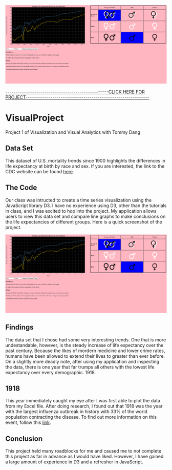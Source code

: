 [![ScreenShot](https://github.com/indianacooper/VisualProject/blob/master/imgs/projectscreenshot.PNG)](https://youtu.be/jfGTs3MnNHM)

[--------------------------------------------------CLICK HERE FOR PROJECT------------------------------------------------------------](https://indianacooper.github.io/)

# VisualProject
Project 1 of Visualization and Visual Analytics with Tommy Dang

## Data Set
This dataset of U.S. mortality trends since 1900 highlights the differences in life expectancy at birth by race and sex. If you are interested, the link to the CDC website can be found [here](https://data.cdc.gov/NCHS/NCHS-Death-rates-and-life-expectancy-at-birth/w9j2-ggv5).

## The Code
Our class was intructed to create a time series visualization using the JavaScript library D3. I have no experience using D3, other than the tutorials in class, and I was excited to hop into the project. My application allows users to view this data set and compare line graphs to make conclusions on the life expectancies of different groups. Here is a quick screenshot of the project.

![ScreenShot](https://github.com/indianacooper/VisualProject/blob/master/imgs/projectscreenshot.PNG)

## Findings
The data set that I chose had some very interesting trends. One that is more undestandable, however, is the steady increase of life expectancy over the past century. Because the likes of mordern medicine and lower crime rates, humans have been allowed to extend their lives to greater than ever before. On a slightly more deadly note, after using my application and inspecting the data, there is one year that far trumps all others with the lowest life expectancy over every demographic. 1918.

## 1918
This year immediately caught my eye after I was first able to plot the data from my Excel file. After doing research, I found out that 1918 was the year with the largest influenza outbreak in history with 33% of the world population contracting the disease. To find out more information on this event, follow this [link](https://www.cdc.gov/features/1918-flu-pandemic/index.html).

## Conclusion
This project held many roadblocks for me and caused me to not complete this project as far in advance as I would have liked. However, I have gained a large amount of experience in D3 and a refresher in JavaScript.

